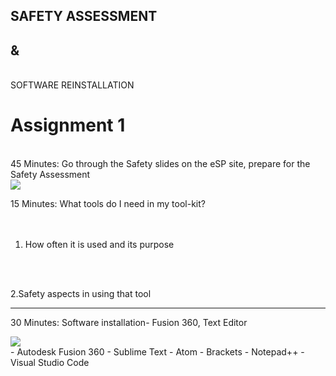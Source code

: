 ## SAFETY ASSESSMENT

## &  
<br>
SOFTWARE REINSTALLATION

# Assignment 1
<br>
45 Minutes: Go through the Safety slides on the eSP site, prepare for the Safety Assessment
<br>
<img src="https://cdn.discordapp.com/attachments/667962453283569666/715626758229065778/22.png"  />
<br>

15 Minutes: What tools do I need in my tool-kit?  
<br>
<br>
1. How often it is used and its purpose
<br>
<br>


2.Safety aspects in using that tool

---

30 Minutes: Software installation- Fusion 360, Text Editor
<br>

<img src="https://cdn.discordapp.com/attachments/667962453283569666/715626745503416400/33.png"  />
<br>
- Autodesk Fusion 360
- Sublime Text
- Atom
- Brackets
- Notepad++
- Visual Studio Code
